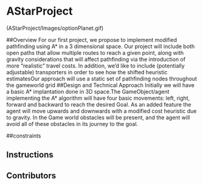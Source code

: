 # AStarProject
(AStarProject/Images/optionPlanet.gif)

##Overview
For our first project, we propose to implement modified pathfinding using A* in a 3 dimensional space.
Our project will include both open paths that allow multiple routes to reach a given point, along with  gravity considerations that will affect pathfinding via the introduction of more “realistic” travel costs.
In addition, we’d like to include (potentially adjustable) transporters in order to see how the shifted heuristic estimatesOur approach will use a static set of pathfinding nodes throughout the gameworld grid
##Design and Technical Approach
Initially we will have a basic A* implantation done in 3D space.The GameObject/agent implementing the A* algorithm will have four  basic movements: left, right, forward and backward to reach the desired Goal.  As an added feature the agent will move upwards and downwards with a modified cost heuristic due to gravity. In the Game world obstacles will be present, and the agent will avoid all of these obstacles in its journey to the goal. 

##constraints
## Instructions
## Contributors

